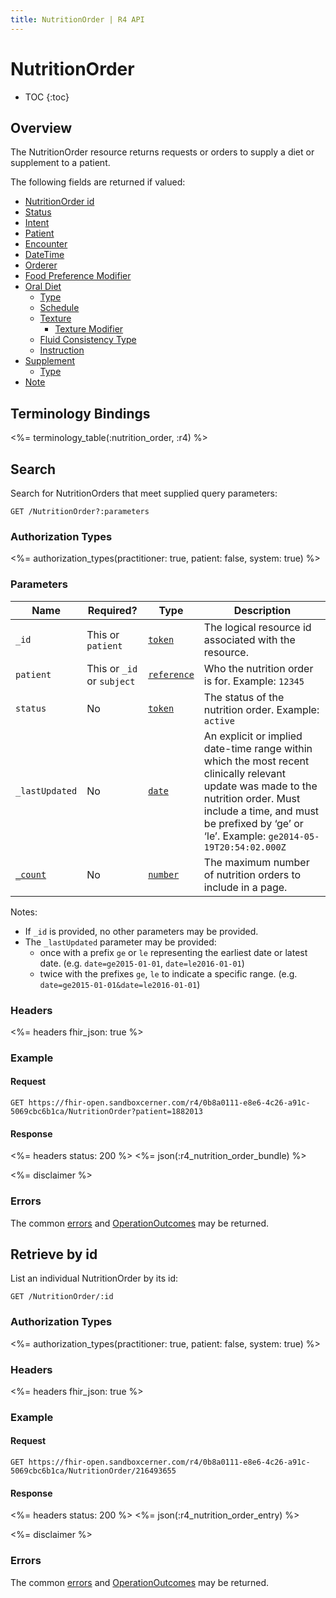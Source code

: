 ```yaml
---
title: NutritionOrder | R4 API
---
```


# NutritionOrder

* TOC
{:toc}

## Overview

The NutritionOrder resource returns requests or orders to supply a diet or supplement to a patient.

The following fields are returned if valued:

* [NutritionOrder id](https://hl7.org/fhir/R4/resource-definitions.html#Resource.id)
* [Status](https://www.hl7.org/fhir/nutritionorder-definitions.html#NutritionOrder.status)
* [Intent](https://www.hl7.org/fhir/nutritionorder-definitions.html#NutritionOrder.intent)
* [Patient](https://www.hl7.org/fhir/nutritionorder-definitions.html#NutritionOrder.patient)
* [Encounter](https://www.hl7.org/fhir/nutritionorder-definitions.html#NutritionOrder.encounter)
* [DateTime](https://www.hl7.org/fhir/nutritionorder-definitions.html#NutritionOrder.dateTime)
* [Orderer](https://www.hl7.org/fhir/nutritionorder-definitions.html#NutritionOrder.orderer)
* [Food Preference Modifier](https://www.hl7.org/fhir/nutritionorder-definitions.html#NutritionOrder.foodPreferenceModifier)
* [Oral Diet](https://www.hl7.org/fhir/nutritionorder-definitions.html#NutritionOrder.oralDiet)
    * [Type](https://www.hl7.org/fhir/nutritionorder-definitions.html#NutritionOrder.oralDiet.type)
    * [Schedule](https://www.hl7.org/fhir/nutritionorder-definitions.html#NutritionOrder.oralDiet.schedule)
    * [Texture](https://www.hl7.org/fhir/nutritionorder-definitions.html#NutritionOrder.oralDiet.texture)
        * [Texture Modifier](https://www.hl7.org/fhir/nutritionorder-definitions.html#NutritionOrder.oralDiet.texture.modifier)
    * [Fluid Consistency Type](https://www.hl7.org/fhir/nutritionorder-definitions.html#NutritionOrder.oralDiet.fluidConsistencyType)
    * [Instruction](https://www.hl7.org/fhir/nutritionorder-definitions.html#NutritionOrder.oralDiet.instruction)
* [Supplement](https://www.hl7.org/fhir/nutritionorder-definitions.html#NutritionOrder.supplement)
    * [Type](https://www.hl7.org/fhir/nutritionorder-definitions.html#NutritionOrder.supplement.type)
* [Note](https://www.hl7.org/fhir/nutritionorder-definitions.html#NutritionOrder.note)

## Terminology Bindings

<%= terminology_table(:nutrition_order, :r4) %>

## Search

Search for NutritionOrders that meet supplied query parameters:

    GET /NutritionOrder?:parameters

### Authorization Types

<%= authorization_types(practitioner: true, patient: false, system: true) %>

### Parameters

 Name              | Required?                      | Type          | Description
-------------------|--------------------------------|---------------|-----------------------------------------------------------------------
 `_id`             | This or `patient`              | [`token`]     | The logical resource id associated with the resource.
 `patient`         | This or `_id` or `subject`     | [`reference`] | Who the nutrition order is for. Example: `12345`
 `status`          | No                             | [`token`]     | The status of the nutrition order. Example: `active`
 `_lastUpdated`    | No                             | [`date`]      | An explicit or implied date-time range within which the most recent clinically relevant update was made to the nutrition order. Must include a time, and must be prefixed by ‘ge’ or ‘le’. Example: `ge2014-05-19T20:54:02.000Z`
[`_count`]         | No                             | [`number`]    | The maximum number of nutrition orders to include in a page.

Notes:

* If `_id` is provided, no other parameters may be provided.
* The `_lastUpdated` parameter may be provided:
    * once with a prefix `ge` or `le` representing the earliest date or latest date. (e.g. `date=ge2015-01-01`, `date=le2016-01-01`)
    * twice with the prefixes `ge`, `le` to indicate a specific range. (e.g. `date=ge2015-01-01&date=le2016-01-01`)

### Headers

 <%= headers fhir_json: true %>

### Example

#### Request

    GET https://fhir-open.sandboxcerner.com/r4/0b8a0111-e8e6-4c26-a91c-5069cbc6b1ca/NutritionOrder?patient=1882013

#### Response

<%= headers status: 200 %>
<%= json(:r4_nutrition_order_bundle) %>

<%= disclaimer %>

### Errors

The common [errors] and [OperationOutcomes] may be returned.

## Retrieve by id

List an individual NutritionOrder by its id:

    GET /NutritionOrder/:id

### Authorization Types

<%= authorization_types(practitioner: true, patient: false, system: true) %>

### Headers

<%= headers fhir_json: true %>

### Example

#### Request

    GET https://fhir-open.sandboxcerner.com/r4/0b8a0111-e8e6-4c26-a91c-5069cbc6b1ca/NutritionOrder/216493655

#### Response

<%= headers status: 200 %>
<%= json(:r4_nutrition_order_entry) %>

<%= disclaimer %>

### Errors

The common [errors] and [OperationOutcomes] may be returned.

[`reference`]: https://hl7.org/fhir/r4/search.html#reference
[`token`]: https://hl7.org/fhir/R4/search.html#token
[`date`]: https://hl7.org/fhir/R4/search.html#date
[`_count`]: https://hl7.org/fhir/r4/search.html#count
[`number`]: https://hl7.org/fhir/R4/search.html#number
[errors]: ../../#client-errors
[OperationOutcomes]: https://hl7.org/fhir/R4/operationoutcome.html
[FHIR<sup>®</sup> Update]: https://hl7.org/fhir/R4/http.html#update

